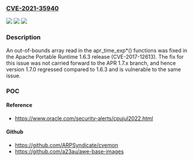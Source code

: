 ### [CVE-2021-35940](https://cve.mitre.org/cgi-bin/cvename.cgi?name=CVE-2021-35940)
![](https://img.shields.io/static/v1?label=Product&message=Apache%20Portable%20Runtime%20(APR)&color=blue)
![](https://img.shields.io/static/v1?label=Version&message=Apache%20Portable%20Runtime%3D%201.7.0%20&color=brighgreen)
![](https://img.shields.io/static/v1?label=Vulnerability&message=APR%20apr_time_exp*%20out%20of%20bounds%20array%20dereference&color=brighgreen)

### Description

An out-of-bounds array read in the apr_time_exp*() functions was fixed in the Apache Portable Runtime 1.6.3 release (CVE-2017-12613). The fix for this issue was not carried forward to the APR 1.7.x branch, and hence version 1.7.0 regressed compared to 1.6.3 and is vulnerable to the same issue.

### POC

#### Reference
- https://www.oracle.com/security-alerts/cpujul2022.html

#### Github
- https://github.com/ARPSyndicate/cvemon
- https://github.com/a23au/awe-base-images

